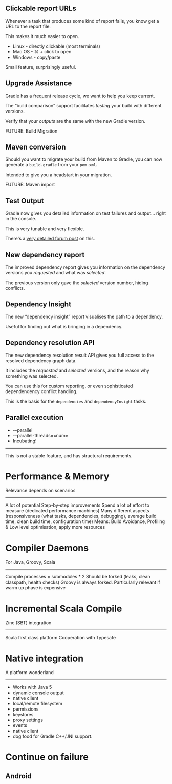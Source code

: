 ## Clickable report URLs

Whenever a task that produces some kind of report fails, you know get a URL to the report file.

This makes it much easier to open.

* Linux - directly clickable (most terminals)
* Mac OS - ⌘ + click to open
* Windows - copy/paste

Small feature, surprisingly useful.

## Upgrade Assistance

Gradle has a frequent release cycle, we want to help you keep current.

The “build comparison” support facilitates _testing_ your build with different versions.

Verify that your _outputs_ are the same with the new Gradle version.

FUTURE: Build Migration

## Maven conversion

Should you want to migrate your build from Maven to Gradle, you can now generate a `build.gradle` from your `pom.xml`.

Intended to give you a headstart in your migration.

FUTURE: Maven import

## Test Output

Gradle now gives you detailed information on test failures and output… right in the console.

This is very tunable and very flexible.

There's a [very detailed forum post](http://forums.gradle.org/gradle/topics/whats_new_in_gradle_1_1_test_logging) on this.

## New dependency report

The improved dependency report gives you information on the dependency versions you *requested* and what was *selected*.

The previous version only gave the *selected* version number, hiding conflicts.

## Dependency Insight

The new “dependency insight” report visualises the path to a dependency.

Useful for finding out what is bringing in a dependency.

## Dependency resolution API

The new dependency resolution result API gives you full access to the resolved dependency graph data.

It includes the *requested* and *selected* versions, and the reason why something was selected.

You can use this for custom reporting, or even sophisticated dependendency conflict handling.

This is the basis for the `dependencies` and `dependencyInsight` tasks.

## Parallel execution

* --parallel 
* --parallel-threads=«num»
* Incubating!

---

This is not a stable feature, and has structural requirements.

# Performance & Memory

Relevance depends on scenarios

---

A lot of potential
Step-by-step improvements
Spend a lot of effort to measure (dedicated performance machines)
Many different aspects (responsiveness (what tasks, dependencies, debugging), average build time, clean build time, configuration time)
Means: Build Avoidance, Profiling & Low level optimisation, apply more resources

# Compiler Daemons

For Java, Groovy, Scala

---

Compile processes = submodules * 2
Should be forked (leaks, clean classpath, health checks)
Groovy is always forked.
Particularly relevant if warm up phase is expensive

# Incremental Scala Compile

Zinc (SBT) integration

---

Scala first class platform 
Cooperation with Typesafe

# Native integration

A platform wonderland

---

* Works with Java 5
* dynamic console output
* native client
* local/remote filesystem
* permissions
* keystores
* proxy settings
* events
* native client
* dog food for Gradle C++/JNI support.

# Continue on failure

## Android


